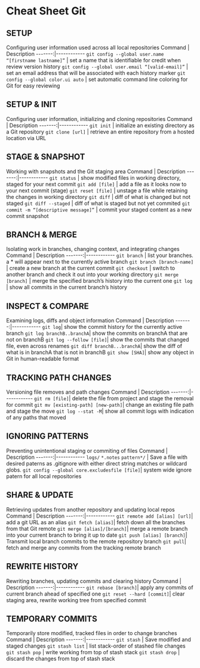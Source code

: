 # Cheat Sheet Git

## SETUP
Configuring user information used across all local repositories
Command | Description
-------:|------------
``git config --global user.name “[firstname lastname]”`` | set a name that is identifiable for credit when review version history
``git config --global user.email “[valid-email]”`` | set an email address that will be associated with each history marker
``git config --global color.ui auto`` | set automatic command line coloring for Git for easy reviewing

## SETUP & INIT
Configuring user information, initializing and cloning repositories
Command | Description
-------:|------------
``git init`` | initialize an existing directory as a Git repository
``git clone [url]`` | retrieve an entire repository from a hosted location via URL

## STAGE & SNAPSHOT
Working with snapshots and the Git staging area
Command | Description
-------:|------------
``git status`` | show modified files in working directory, staged for your next commit
``git add [file]`` | add a file as it looks now to your next commit (stage)
``git reset [file]`` | unstage a file while retaining the changes in working directory
``git diff`` | diff of what is changed but not staged
``git diff --staged`` | diff of what is staged but not yet commited
``git commit -m “[descriptive message]”`` | commit your staged content as a new commit snapshot

## BRANCH & MERGE
Isolating work in branches, changing context, and integrating changes
Command | Description
-------:|------------
``git branch`` | list your branches. a * will appear next to the currently active branch
``git branch [branch-name]`` | create a new branch at the current commit
``git checkout`` | switch to another branch and check it out into your working directory
``git merge [branch]`` | merge the specified branch’s history into the current one
``git log`` | show all commits in the current branch’s history

## INSPECT & COMPARE
Examining logs, diffs and object information
Command | Description
-------:|------------
``git log``| show the commit history for the currently active branch
``git log branchB..branchA``| show the commits on branchA that are not on branchB
``git log --follow [file]``| show the commits that changed file, even across renames
``git diff branchB...branchA``| show the diff of what is in branchA that is not in branchB
``git show [SHA]``| show any object in Git in human-readable format


## TRACKING PATH CHANGES
Versioning file removes and path changes
Command | Description
-------:|------------
``git rm [file]``| delete the file from project and stage the removal for commit
``git mv [existing-path] [new-path]``| change an existing file path and stage the move
``git log --stat -M``| show all commit logs with indication of any paths that moved

## IGNORING PATTERNS
Preventing unintentional staging or commiting of files
Command | Description
-------:|------------
``logs/``   ``*.notes``   ``pattern*/`` | Save a file with desired paterns as .gitignore with either direct string matches or wildcard globs.
``git config --global core.excludesfile [file]``| system wide ignore patern for all local repositories

## SHARE & UPDATE
Retrieving updates from another repository and updating local repos
Command | Description
-------:|------------
``git remote add [alias] [url]``| add a git URL as an alias
``git fetch [alias]``| fetch down all the branches from that Git remote
``git merge [alias]/[branch]``| merge a remote branch into your current branch to bring it up to date
``git push [alias] [branch]``| Transmit local branch commits to the remote repository branch
``git pull``| fetch and merge any commits from the tracking remote branch

## REWRITE HISTORY
Rewriting branches, updating commits and clearing history 
Command | Description
-------:|------------
``git rebase [branch]``| apply any commits of current branch ahead of specified one
``git reset --hard [commit]``| clear staging area, rewrite working tree from specified commit

## TEMPORARY COMMITS
Temporarily store modified, tracked files in order to change branches
Command | Description
-------:|------------
``git stash``  | Save modified and staged changes
``git stash list``  | list stack-order of stashed file changes
``git stash pop`` | write working from top of stash stack
``git stash drop`` | discard the changes from top of stash stack



